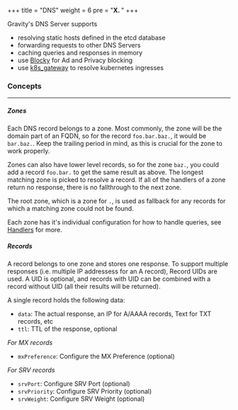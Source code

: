 +++
title = "DNS"
weight = 6
pre = "<b>X. </b>"
+++

Gravity's DNS Server supports

- resolving static hosts defined in the etcd database
- forwarding requests to other DNS Servers
- caching queries and responses in memory
- use [Blocky](https://0xerr0r.github.io/blocky/) for Ad and Privacy blocking
- use [k8s_gateway](https://github.com/ori-edge/k8s_gateway) to resolve kubernetes ingresses

### Concepts
---

##### Zones

Each DNS record belongs to a zone. Most commonly, the zone will be the domain part of an FQDN, so for the record `foo.bar.baz.`, it would be `bar.baz.`. Keep the trailing period in mind, as this is crucial for the zone to work properly.

Zones can also have lower level records, so for the zone `baz.`, you could add a record `foo.bar.` to get the same result as above. The longest matching zone is picked to resolve a record. If all of the handlers of a zone return no response, there is no fallthrough to the next zone.

The root zone, which is a zone for `.`, is used as fallback for any records for which a matching zone could not be found.

Each zone has it's individual configuration for how to handle queries, see [Handlers](./handlers) for more.

##### Records

A record belongs to one zone and stores one response. To support multiple responses (i.e. multiple IP addressess for an A record), Record UIDs are used. A UID is optional, and records with UID can be combined with a record without UID (all their results will be returned).

A single record holds the following data:

- `data`: The actual response, an IP for A/AAAA records, Text for TXT records, etc
- `ttl`: TTL of the response, optional

*For MX records*

- `mxPreference`: Configure the MX Preference (optional)

*For SRV records*

- `srvPort`: Configure SRV Port (optional)
- `srvPriority`: Configure SRV Priority (optional)
- `srvWeight`: Configure SRV Weight (optional)
